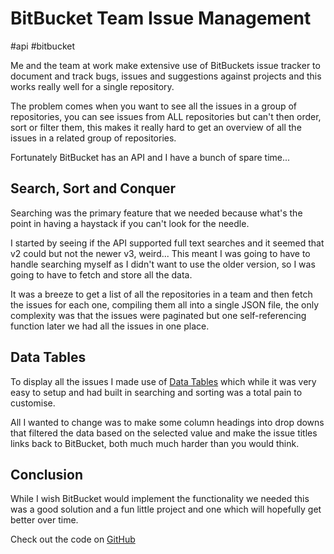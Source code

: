 # BitBucket Team Issue Management

#api
#bitbucket


Me and the team at work make extensive use of BitBuckets issue tracker to document and track bugs, issues and 
suggestions against projects and this works really well for a single repository.

The problem comes when you want to see all the issues in a group of repositories, you can see issues from ALL 
repositories but can't then order, sort or filter them, this makes it really hard to get an overview of all the issues 
in a related group of repositories.

Fortunately BitBucket has an API and I have a bunch of spare time...

## Search, Sort and Conquer

Searching was the primary feature that we needed because what's the point in having a haystack if you can't look for the
needle.

I started by seeing if the API supported full text searches and it seemed that v2 could but not the newer v3, weird... 
This meant I was going to have to handle searching myself as I didn't want to use the older version, so I was going to 
have to fetch and store all the data.

It was a breeze to get a list of all the repositories in a team and then fetch the issues for each one, compiling them 
all into a single JSON file, the only complexity was that the issues were paginated but one self-referencing function 
later we had all the issues in one place.

## Data Tables

To display all the issues I made use of [Data Tables](https://www.datatables.net/) which while it was very easy to setup and had built in 
searching and sorting was a total pain to customise.

All I wanted to change was to make some column headings into drop downs that filtered the data based on the selected 
value and make the issue titles links back to BitBucket, both much much harder than you would think.

## Conclusion

While I wish BitBucket would implement the functionality we needed this was a good solution and a fun little project 
and one which will hopefully get better over time.

Check out the code on [GitHub](https://github.com/moebrowne/BitBucket-Team-Issue-Manger)
